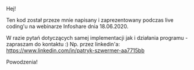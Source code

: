 Hej!

Ten kod został przeze mnie napisany i zaprezentowany podczas live coding'u na webinarze Infoshare dnia 18.06.2020.

W razie pytań dotyczących samej implementacji jak i działania programu - zapraszam do kontaktu :) Np. przez linkedin'a: https://www.linkedin.com/in/patryk-szwermer-aa7715bb 

Powodzenia!
